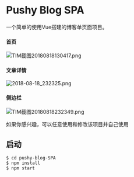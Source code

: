 # Pushy Blog SPA

一个简单的使用Vue搭建的博客单页面项目。

#### 首页

![TIM截图20180818130417.png](https://i.loli.net/2018/08/18/5b77a9097360e.png)

#### 文章详情

![2018-08-18_232325.png](https://i.loli.net/2018/08/18/5b783a41b26ab.png)

#### 侧边栏

![TIM截图20180818232349.png](https://i.loli.net/2018/08/18/5b783a41bb880.png)

如果你感兴趣，可以任意使用和修改该项目并自己使用

## 启动

```
$ cd pushy-blog-SPA
$ npm install
$ npm start
```
